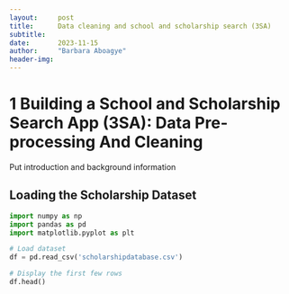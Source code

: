 ```yaml
---
layout:     post
title:      Data cleaning and school and scholarship search (3SA)
subtitle:   
date:       2023-11-15
author:     "Barbara Aboagye"
header-img: 
---
```


# 1 Building a School and Scholarship Search App (3SA): Data Pre-processing And Cleaning 

Put introduction and background information

## Loading the Scholarship Dataset

```python
import numpy as np
import pandas as pd
import matplotlib.pyplot as plt

# Load dataset
df = pd.read_csv('scholarshipdatabase.csv')

# Display the first few rows
df.head()
